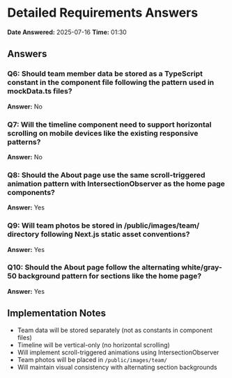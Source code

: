 # Detailed Requirements Answers

**Date Answered:** 2025-07-16 **Time:** 01:30

## Answers

### Q6: Should team member data be stored as a TypeScript constant in the component file following the pattern used in mockData.ts files?

**Answer:** No

### Q7: Will the timeline component need to support horizontal scrolling on mobile devices like the existing responsive patterns?

**Answer:** No

### Q8: Should the About page use the same scroll-triggered animation pattern with IntersectionObserver as the home page components?

**Answer:** Yes

### Q9: Will team photos be stored in /public/images/team/ directory following Next.js static asset conventions?

**Answer:** Yes

### Q10: Should the About page follow the alternating white/gray-50 background pattern for sections like the home page?

**Answer:** Yes

## Implementation Notes

- Team data will be stored separately (not as constants in component files)
- Timeline will be vertical-only (no horizontal scrolling)
- Will implement scroll-triggered animations using IntersectionObserver
- Team photos will be placed in `/public/images/team/`
- Will maintain visual consistency with alternating section backgrounds
